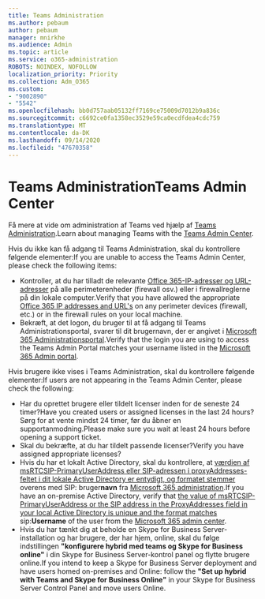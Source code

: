 ```yaml
---
title: Teams Administration
ms.author: pebaum
author: pebaum
manager: mnirkhe
ms.audience: Admin
ms.topic: article
ms.service: o365-administration
ROBOTS: NOINDEX, NOFOLLOW
localization_priority: Priority
ms.collection: Adm_O365
ms.custom:
- "9002890"
- "5542"
ms.openlocfilehash: bb0d757aab05132ff7169ce75009d7012b9a836c
ms.sourcegitcommit: c6692ce0fa1358ec3529e59ca0ecdfdea4cdc759
ms.translationtype: MT
ms.contentlocale: da-DK
ms.lasthandoff: 09/14/2020
ms.locfileid: "47670358"
---
```

# <a name="teams-admin-center"></a><span data-ttu-id="ddfe9-102">Teams Administration</span><span class="sxs-lookup"><span data-stu-id="ddfe9-102">Teams Admin Center</span></span>

<span data-ttu-id="ddfe9-103">Få mere at vide om administration af Teams ved hjælp af [Teams Administration](https://docs.microsoft.com/microsoftteams/manage-teams-skypeforbusiness-admin-center).</span><span class="sxs-lookup"><span data-stu-id="ddfe9-103">Learn about managing Teams with the [Teams Admin Center](https://docs.microsoft.com/microsoftteams/manage-teams-skypeforbusiness-admin-center).</span></span>

<span data-ttu-id="ddfe9-104">Hvis du ikke kan få adgang til Teams Administration, skal du kontrollere følgende elementer:</span><span class="sxs-lookup"><span data-stu-id="ddfe9-104">If you are unable to access the Teams Admin Center, please check the following items:</span></span>

- <span data-ttu-id="ddfe9-105">Kontroller, at du har tilladt de relevante [Office 365-IP-adresser og URL-adresser](https://docs.microsoft.com/Office365/Enterprise/office-365-ip-web-service) på alle perimeterenheder (firewall osv.) eller i firewallreglerne på din lokale computer.</span><span class="sxs-lookup"><span data-stu-id="ddfe9-105">Verify that you have allowed the appropriate [Office 365 IP addresses and URL's](https://docs.microsoft.com/Office365/Enterprise/office-365-ip-web-service) on any perimeter devices (firewall, etc.) or in the firewall rules on your local machine.</span></span>
- <span data-ttu-id="ddfe9-106">Bekræft, at det logon, du bruger til at få adgang til Teams Administrationsportal, svarer til dit brugernavn, der er angivet i [Microsoft 365 Administrationsportal](https://admin.microsoft.com/Adminportal/Home?source=applauncher#/users).</span><span class="sxs-lookup"><span data-stu-id="ddfe9-106">Verify that the login you are using to access the Teams Admin Portal matches your username listed in the [Microsoft 365 Admin portal](https://admin.microsoft.com/Adminportal/Home?source=applauncher#/users).</span></span>

<span data-ttu-id="ddfe9-107">Hvis brugere ikke vises i Teams Administration, skal du kontrollere følgende elementer:</span><span class="sxs-lookup"><span data-stu-id="ddfe9-107">If users are not appearing in the Teams Admin Center, please check the following:</span></span>

- <span data-ttu-id="ddfe9-108">Har du oprettet brugere eller tildelt licenser inden for de seneste 24 timer?</span><span class="sxs-lookup"><span data-stu-id="ddfe9-108">Have you created users or assigned licenses in the last 24 hours?</span></span> <span data-ttu-id="ddfe9-109">Sørg for at vente mindst 24 timer, før du åbner en supportanmodning.</span><span class="sxs-lookup"><span data-stu-id="ddfe9-109">Please make sure you wait at least 24 hours before opening a support ticket.</span></span>
- <span data-ttu-id="ddfe9-110">Skal du bekræfte, at du har tildelt passende licenser?</span><span class="sxs-lookup"><span data-stu-id="ddfe9-110">Verify you have assigned appropriate licenses?</span></span>
- <span data-ttu-id="ddfe9-111">Hvis du har et lokalt Active Directory, skal du kontrollere, at [værdien af msRTCSIP-PrimaryUserAddress eller SIP-adressen i proxyAddresses-feltet i dit lokale Active Directory er entydigt, og formatet stemmer](https://docs.microsoft.com/skypeforbusiness/troubleshoot/online-configuration/msrtcsip-primaryuseraddress-proxyaddaddress) overens med SIP: bruger**navn** fra [Microsoft 365 administration](https://admin.microsoft.com/Adminportal/Home?source=applauncher#/users).</span><span class="sxs-lookup"><span data-stu-id="ddfe9-111">If you have an on-premise Active Directory, verify that [the value of msRTCSIP-PrimaryUserAddress or the SIP address in the ProxyAddresses field in your local Active Directory is unique and the format matches](https://docs.microsoft.com/skypeforbusiness/troubleshoot/online-configuration/msrtcsip-primaryuseraddress-proxyaddaddress) sip:**Username** of the user from the [Microsoft 365 admin center](https://admin.microsoft.com/Adminportal/Home?source=applauncher#/users).</span></span>
- <span data-ttu-id="ddfe9-112">Hvis du har tænkt dig at beholde en Skype for Business Server-installation og har brugere, der har hjem, online, skal du følge indstillingen **"konfigurere hybrid med teams og Skype for Business online"** i din Skype for Business Server-kontrol panel og flytte brugere online.</span><span class="sxs-lookup"><span data-stu-id="ddfe9-112">If you intend to keep a Skype for Business Server deployment and have users homed on-premises and Online: follow the **"Set up hybrid with Teams and Skype for Business Online"** in your Skype for Business Server Control Panel and move users Online.</span></span>
